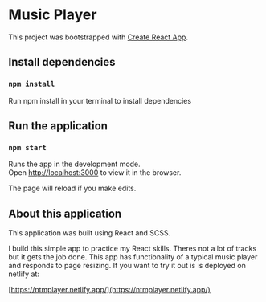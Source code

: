 # Music Player

This project was bootstrapped with [Create React App](https://github.com/facebook/create-react-app).

## Install dependencies

### `npm install`

Run npm install in your terminal to install dependencies

## Run the application

### `npm start`

Runs the app in the development mode.\
Open [http://localhost:3000](http://localhost:3000) to view it in the browser.

The page will reload if you make edits.

## About this application

This application was built using React and SCSS.

I build this simple app to practice my React skills. Theres not a lot of tracks but it gets the job done. This app has functionality of a typical music player and responds to page resizing. If you want to try it out is is deployed on netlify at:

[https://ntmplayer.netlify.app/](https://ntmplayer.netlify.app/)


